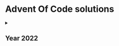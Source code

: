 # Advent Of Code solutions

<details>
<summary><h2>Year 2022</h2></summary>
<details>
<summary><h3>TypeScript</h3></summary>
To start navigate to 2022/ts dir and run following:

```bash
npm i
npm start
```

To run specific day:

```
npm start -- --day 1
```

Help:

```
npm start -- --help
```

<details>
<summary><h4>Days</h4></summary>

* [Day 1](2022/ts/day1)
* [Day 2](2022/ts/day2)
* [Day 3](2022/ts/day3)
* [Day 4](2022/ts/day4)
* [Day 5](2022/ts/day5)
* [Day 6](2022/ts/day6)
* [Day 7](2022/ts/day7)
* [Day 8](2022/ts/day8)
* [Day 9](2022/ts/day9)
* [Day 10](2022/ts/day10)
* [Day 11](2022/ts/day11)
* [Day 12](2022/ts/day12)
* [Day 13](2022/ts/day13)
* [Day 14](2022/ts/day14)
* [Day 15](2022/ts/day15)
* [Day 16](2022/ts/day16)
* [Day 17](2022/ts/day17)
* [Day 18](2022/ts/day18)

</details>
</details>
<details>
<summary><h3>Rust</h3></summary>
To start navigate to 2022/rust dir and run following:

```bash
cargo run
```

Or to run specific day:

```bash
cargo run -- 1
```

<details>
<summary><h4>Days</h4></summary>

* [Day 1](2022/rust/src/day1)
* [Day 2](2022/rust/src/day2)
* [Day 3](2022/rust/src/day3)
* [Day 4](2022/rust/src/day4)
* [Day 5](2022/rust/src/day5)
* [Day 6](2022/rust/src/day6)
* [Day 7](2022/rust/src/day7)
* [Day 8](2022/rust/src/day8)
* [Day 9](2022/rust/src/day9)
* [Day 10](2022/rust/src/day10)

</details>
</details>
</details>


